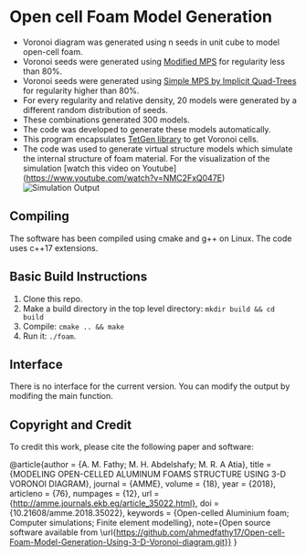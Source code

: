 # Open cell Foam Model Generation

- Voronoi diagram was generated using n seeds in unit cube to model open-cell foam.
- Voronoi seeds were generated using [Modified MPS](http://www.cs.sandia.gov/~samitch/papers/cccg-present.pdf) for regularity less than 80%.
- Voronoi seeds were generated using [Simple MPS by Implicit Quad-Trees](https://link.springer.com/chapter/10.1007%2F978-3-662-44900-4_13) for regularity higher than 80%.
- For every regularity and relative density, 20 models were generated by a different random distribution of seeds. 
- These combinations generated 300 models.
- The code was developed to generate these models automatically.
- This program encapsulates [TetGen library](http://wias-berlin.de/software/tetgen/) to get Voronoi cells. 
- The code was used to generate virtual structure models which simulate the internal structure of foam material. For the visualization of the simulation [watch this video on Youtube] (https://www.youtube.com/watch?v=NMC2FxQ047E) 
![Simulation Output](https://academy.3ds.com/sites/default/files/Graphical%20abstract_0.jpg)

## Compiling
The software has been compiled using cmake and g++ on Linux. The code uses c++17 extensions.

## Basic Build Instructions

1. Clone this repo.
2. Make a build directory in the top level directory: `mkdir build && cd build`
3. Compile: `cmake .. && make`
4. Run it: `./foam`. 

## Interface
There is no interface for the current version. You can modify the output by modifing the main function.  

## Copyright and Credit
To credit this work, please cite the following paper and software:

@article{author = {A. M. Fathy; M. H. Abdelshafy; M. R. A Atia},
 title = {MODELING OPEN-CELLED ALUMINUM FOAMS STRUCTURE USING 3-D VORONOI DIAGRAM},
 journal = {AMME},
 volume = {18},
 year = {2018},
 articleno = {76},
 numpages = {12},
 url = {http://amme.journals.ekb.eg/article_35022.html},
 doi = {10.21608/amme.2018.35022},
 keywords = {Open-celled Aluminium foam; Computer simulations; Finite element modelling},
   note={Open source software available from \url{https://github.com/ahmedfathy17/Open-cell-Foam-Model-Generation-Using-3-D-Voronoi-diagram.git}}
} 


